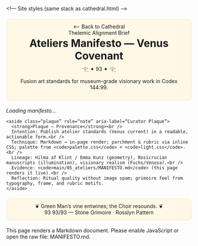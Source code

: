 <!doctype html>
<html lang=“en”>
<head>
  <meta charset=“utf-8” />
  <title>Ateliers Manifesto — Codex 144:99</title>
  <meta name=“viewport” content=“width=device-width,initial-scale=1” />
  <meta name=“description” content=“Venus Covenant — museum-grade fusion art standards for the Ateliers in Codex 144:99.” />

  <!— Site styles (same stack as cathedral.html) —>
  <link rel=“stylesheet” href=“../../assets/css/palette.css” />
  <link rel=“stylesheet” href=“../../assets/css/light.css” />
  <script src=“../../assets/js/theme.js” defer></script>
  <script src=“../../assets/js/planetary-light.js” defer></script>

  <style>
    :root{
      —parch-bg: #f8f2e6;
      —parch-edge: #e7dbc6;
      —ink-2: #2a2320;
      —rubric: #8b2b2b;
      —gold:  #caa44a;
      —vine:  #9b8b6a;
    }
    body.mystic{
      margin:0; color:var(—ink-2);
      font:18px/1.62 Georgia,”Iowan Old Style”,serif;
      background: radial-gradient(circle at 50% 18%, var(—parch-bg) 80%, #efe7d9 100%);
    }
    header, footer{
      margin:18px auto; max-width:1000px; text-align:center;
      background:#fff8e7; border:1px solid var(—line); border-radius:12px; padding:14px 18px;
      box-shadow: 0 1px 0 #fff inset, 0 0 0 3px rgba(202,164,74,.08) inset;
    }
    header h1{ margin:.2rem 0 .3rem; color:var(—accent) }
    header .seal{ font-size:1.1rem; color:var(—accent-2); margin:.25rem 0 }
    .navline{ display:flex; gap:10px; justify-content:space-between; font-size:.95rem }
    .wrap{ max-width:1000px; margin:0 auto; padding:10px 14px 24px }

    .folio{
      position:relative; background:#fcf6e9; border:1px solid var(—parch-edge);
      border-radius:14px; padding:26px 24px;
      box-shadow: 0 0 0 4px rgba(255,255,255,.6) inset, 0 1px 18px rgba(0,0,0,.05);
    }
    .folio:before, .folio:after{
      content:””; position:absolute; width:90px; height:90px; opacity:.22; pointer-events:none
    }
    .folio:before{
      left:-6px; top:-6px;
      background-image:url(‘data:image/svg+xml;utf8,<svg xmlns=“http://www.w3.org/2000/svg” width=“90” height=“90”><path d=“M8,70 C18,55 30,48 44,40 C56,33 66,24 74,14” fill=“none” stroke=“%23caa44a” stroke-width=“2”/><circle cx=“72” cy=“16” r=“3” fill=“%238b2b2b”/></svg>’);
      background-size:90px 90px;
    }
    .folio:after{
      right:-6px; bottom:-6px; transform:scale(-1,-1);
      background-image:url(‘data:image/svg+xml;utf8,<svg xmlns=“http://www.w3.org/2000/svg” width=“90” height=“90”><path d=“M8,70 C18,55 30,48 44,40 C56,33 66,24 74,14” fill=“none” stroke=“%23caa44a” stroke-width=“2”/><circle cx=“72” cy=“16” r=“3” fill=“%238b2b2b”/></svg>’);
      background-size:90px 90px;
    }
    .folio .marginalia{
      position:absolute; left:-12px; top:40px; bottom:40px; width:10px; opacity:.18; pointer-events:none;
      background-image:url(‘data:image/svg+xml;utf8,<svg xmlns=“http://www.w3.org/2000/svg” width=“10” height=“400”><path d=“M5,0 C6,50 4,90 6,140 C4,190 6,230 5,280 C6,320 4,360 6,400” fill=“none” stroke=“%239b8b6a” stroke-width=“1.2”/><circle cx=“5” cy=“60” r=“1.6” fill=“%23caa44a”/><circle cx=“5” cy=“210” r=“1.6” fill=“%238b2b2b”/></svg>’);
      background-repeat:repeat-y; display:none;
    }
    @media (min-width: 1000px){ .folio .marginalia{ display:block } }

    .folio h1,.folio h2,.folio h3,.folio h4{
      color:var(—ink-2); margin:1rem 0 .4rem; font-variant:small-caps; letter-spacing:.02em; position:relative;
    }
    .folio h2{ padding-bottom:.2rem }
    .folio h2:after{
      content:””; position:absolute; left:0; bottom:-.2rem; width:140px; height:3px;
      background: linear-gradient(90deg, var(—rubric), transparent); border-radius:2px;
    }
    .folio .dropcap:first-letter{
      float:left; font-size:3.1rem; line-height:.9; margin:.12rem .45rem 0 0;
      font-weight:700; color:var(—rubric); text-shadow:0 1px 0 #fff;
    }
    .folio p{ margin:.7rem 0 }
    .folio blockquote{
      margin:.7rem 0; padding:.5rem .8rem;
      border-left:4px solid var(—gold);
      background:#fffaf0; color:#5a534b;
    }
    .folio ul{ margin:.5rem 0 .9rem 1.3rem }
    .folio ul li{ margin:.25rem 0 }
    .folio ul li::marker{ content:”❧  “; color:var(—rubric); font-size:1rem }
    .plaque{
      margin-top:14px; font-size:.92rem; color:#6b6257; background:#fff;
      border:1px solid var(—line); border-radius:10px; padding:10px 12px
    }
    a{ color:var(—accent); text-decoration:none } a:hover{ text-decoration:underline }
  </style>
</head>
<body class=“mystic” data-theme=“netzach”>
  <header>
    <div class=“navline”>
      <div><a href=“../../cathedral.html”>⟵ Back to Cathedral</a></div>
      <div><a href=“../Thelemic-Alignment-Brief.html”>Thelemic Alignment Brief</a></div>
    </div>
    <h1>Ateliers Manifesto — Venus Covenant</h1>
    <div class=“seal” aria-hidden=“true”>𓂀 ✦ 93 ✦ 𓂀</div>
    <p>Fusion art standards for museum-grade visionary work in Codex 144:99.</p>
  </header>

  <div class=“wrap”>
    <article id=“content” class=“folio” aria-label=“Ateliers Manifesto” aria-live=“polite”>
      <div class=“marginalia” aria-hidden=“true”></div>
      <p><em>Loading manifesto…</em></p>
    </article>

    <aside class=“plaque” role=“note” aria-label=“Curator Plaque”>
      <strong>Plaque — Provenance</strong><br />
      Intention: Publish atelier standards (Venus current) in a readable, actionable form.<br />
      Technique: Markdown → in-page render; parchment & rubric via inline CSS; palette from <code>palette.css</code> + <code>light.css</code>.<br />
      Lineage: Hilma af Klint / Emma Kunz (geometry), Rosicrucian manuscripts (illumination), visionary realism (Fuchs/Venosa).<br />
      Evidence: <code>main/05_ateliers/MANIFESTO.md</code> (this page renders it live).<br />
      Reflection: Ritual quality without image spam; grimoire feel from typography, frame, and rubric motifs.
    </aside>
  </div>

  <footer>
    ❦ Green Man’s vine entwines; the Choir resounds. ❦<br>
    93 93/93 — Stone Grimoire · Rosslyn Pattern
  </footer>

  <noscript>
    <div class=“wrap”><p>This page renders a Markdown document. Please enable JavaScript or open the raw file:
      <a href=“./MANIFESTO.md”>MANIFESTO.md</a>.</p></div>
  </noscript>

  <script type=“module”>
    import { applyRoom } from “../../assets/js/cathedral-engine.js”;
    import { renderMarkdownPretty } from “../../assets/js/markdown-render.js”;

    function ornamentAfterRender(container){
      const firstP = container.querySelector(“p”);
      if(firstP && !firstP.classList.contains(“dropcap”)){
        firstP.classList.add(“dropcap”);
      }
    }

    window.addEventListener(“DOMContentLoaded”, async () => {
      applyRoom(“atelier-manifesto”);
      const target = “#content”;
      await renderMarkdownPretty(“./MANIFESTO.md”, target);
      ornamentAfterRender(document.querySelector(target));
    });
  </script>
</body>
</html>
